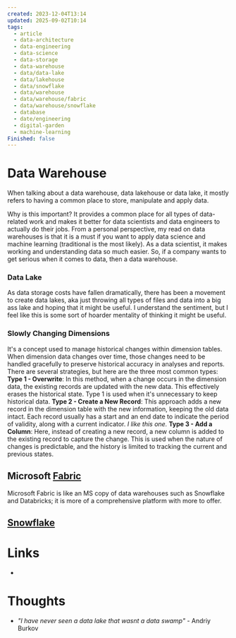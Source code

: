 ```yaml
---
created: 2023-12-04T13:14
updated: 2025-09-02T10:14
tags:
  - article
  - data-architecture
  - data-engineering
  - data-science
  - data-storage
  - data-warehouse
  - data/data-lake
  - data/lakehouse
  - data/snowflake
  - data/warehouse
  - data/warehouse/fabric
  - data/warehouse/snowflake
  - database
  - date/engineering
  - digital-garden
  - machine-learning
Finished: false
---
```


# Data Warehouse

When talking about a data warehouse, data lakehouse or data lake, it mostly refers to having a common place to store, manipulate and apply data. 

Why is this important? It provides a common place for all types of data-related work and makes it better for data scientists and data engineers to actually do their jobs. 
From a personal perspective, my read on data warehouses is that it is a must if you want to apply data science and machine learning (traditional is the most likely). As a data scientist, it makes working and understanding data so much easier. So, if a company wants to get serious when it comes to data, then a data warehouse. 


### Data Lake
As data storage costs have fallen dramatically, there has been a movement to create data lakes, aka just throwing all types of files and data into a big ass lake and hoping that it might be useful. I understand the sentiment, but I feel like this is some sort of hoarder mentality of thinking it might be useful. 

### Slowly Changing Dimensions
It's a concept used to manage historical changes within dimension tables. When dimension data changes over time, those changes need to be handled gracefully to preserve historical accuracy in analyses and reports. There are several strategies, but here are the three most common types:
**Type 1 - Overwrite**: In this method, when a change occurs in the dimension data, the existing records are updated with the new data. This effectively erases the historical state. Type 1 is used when it's unnecessary to keep historical data.
**Type 2 - Create a New Record**: This approach adds a new record in the dimension table with the new information, keeping the old data intact. Each record usually has a start and an end date to indicate the period of validity, along with a current indicator. *I like this one.*
**Type 3 - Add a Column**: Here, instead of creating a new record, a new column is added to the existing record to capture the change. This is used when the nature of changes is predictable, and the history is limited to tracking the current and previous states.

## Microsoft [Fabric](Fabric/Fabric.md)
Microsoft Fabric is like an MS copy of data warehouses such as Snowflake and Databricks; it is more of a comprehensive platform with more to offer. 



## [Snowflake](Data%20Warehouse/Snowflake.md)

# Links
- 

# Thoughts 
- *"I have never seen a data lake that wasnt a data swamp"* - Andriy Burkov


